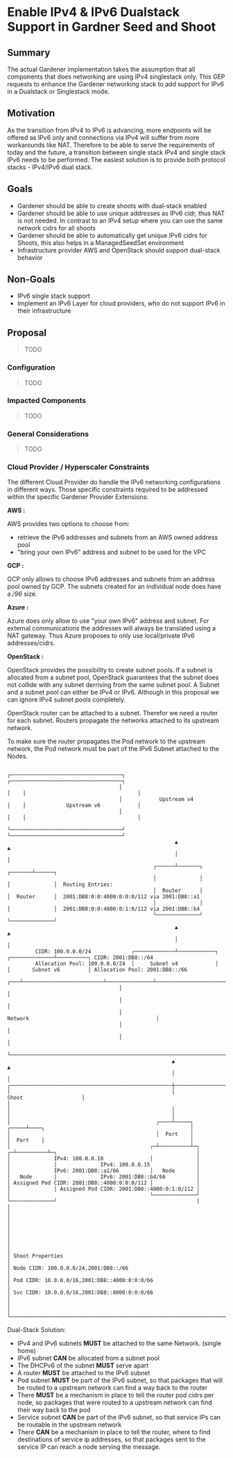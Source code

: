 # Enable IPv4 & IPv6 Dualstack Support in Gardner Seed and Shoot

## Summary

The actual Gardener implementation takes the assumption that all components that does networking are using IPv4 singlestack only. This GEP requests to enhance the Gardener networking stack to add support for IPv6 in a Dualstack or Singlestack mode.

## Motivation

As the transition from IPv4 to IPv6 is advancing, more endpoints will be offered as IPv6 only and connections via IPv4 will suffer from more workarounds like NAT. Therefore to be able to serve the requirements of today and the future, a transition between single stack IPv4 and single stack IPv6 needs to be performed. 
The easiest solution is to provide both protocol stacks - IPv4/IPv6 dual stack.

## Goals

- Gardener should be able to create shoots with dual-stack enabled
- Gardener should be able to use unique addresses as IPv6 cidr, thus NAT is not needed. In contrast to an IPv4 setup where you can use the same network cidrs for all shoots
- Gardener should be able to automatically get unique IPv6 cidrs for Shoots, this also helps in a ManagedSeedSet environment
- Infrastructure provider AWS and OpenStack should support dual-stack behavior

## Non-Goals

- IPv6 single stack support
- Implement an IPv6 Layer for cloud providers, who do not support IPv6 in their infrastructure

## Proposal

> TODO

### Configuration

> TODO

### Impacted Components

> TODO

### General Considerations

> TODO

### Cloud Provider / Hyperscaler Constraints

The different Cloud Provider do handle the IPv6 networking configurations in different ways. Those specific constraints required to be addressed within the specific Gardener Provider Extensions:

**AWS :**

AWS provides two options to choose from:

- retrieve the IPv6 addresses and subnets from an AWS owned address pool
- "bring your own IPv6" address and subnet to be used for the VPC

**GCP :**

GCP only allows to choose IPv6 addresses and subnets from an address pool owned by GCP.
The subnets created for an individual node does have a */96* size.

**Azure :**

Azure does only allow to use "your own IPv6" address and subnet. For external communications the addresses will always be translated using a NAT gateway. Thus Azure proposes to only use local/private IPv6 addresses/cidrs. 

**OpenStack :**

OpenStack provides the possibility to create subnet pools. If a subnet is allocated from a subnet pool, OpenStack guarantees that the subnet does not collide with any subnet derriving from the same subnet pool. 
A Subnet and a subnet pool can either be IPv4 or IPv6. Although in this proposal we can ignore IPv4 subnet pools completely.

OpenStack router can be attached to a subnet. Therefor we need a router for each subnet.
Routers propagate the networks attached to its upstream network.

To make sure the router propagates the Pod network to the upstream network, the Pod network must be part of the IPv6 Subnet attached to the Nodes. 

```
                                    ┌────────────────────────────────────┐    ┌────────────────────────────────────┐
                                    │                                    │    │                                    │
                                    │            Upstream v4             │    │             Upstream v6            │
                                    │                                    │    │                                    │
                                    └────────────────────────────────────┘    └────────────────────────────────────┘
                                                      ▲                                           ▲
                                                      │                                           │
                                               ┌──────┴───────┐                           ┌───────┴──────┐
                                               │              │                           │              │  Routing Entries:
                                               │  Router      │                           │  Router      │  2001:DB8:0:0:4000:0:0:0/112 via 2001:DB8::a1
                                               │              │                           │              │  2001:DB8:0:0:4000:0:1:0/112 via 2001:DB8::b4
                                               └──────────────┘                           └──────────────┘
                                                      ▲                                           ▲
                                                      │                                           │
         CIDR: 100.0.0.0/24             ┌─────────────┴────────────┐               ┌──────────────┴──────────┐ CIDR: 2001:DB8::/64
         Allocation Pool: 100.0.0.0/24  │     Subnet v4            │               │       Subnet v6         │ Allocation Pool: 2001:DB8::/66
                                    ┌───┴──────────────────────────┴───────────────┴─────────────────────────┴──────┐
                                    │                                                                               │
                                    │                                                                               │
                                    │                               Network                                         │
                                    │                                                                               │
                                    │                                                                               │
                                    └───────────────────────────────────────────────────────────────────────────────┘
                                                     ▲                                          ▲
                                                     │                                          │
┌────────────────────────────────────────────────────┼──────────────────────────────────────────┼────────────────────────────────────────────────────┐
│                                                    │                  Shoot                   │                                                    │
│                                                    │                                          │                                                    │
│                                               ┌────┴─────┐                              ┌─────┴────┐                                               │
│                                               │  Port    │                              │  Port    │                                               │
│                                             ┌─┴──────────┴─┐                          ┌─┴──────────┴─┐                                             │
│              IPv4: 100.0.0.10               │              │                          │              │              IPv4: 100.0.0.15               │
│              IPv6: 2001:DB8::a1/66          │   Node       │                          │   Node       │              IPv6: 2001:DB8::b4/66          │
│ Assigned Pod CIDR: 2001:DB8::4000:0:0:0/112 │              │                          │              │ Assigned Pod CIDR: 2001:DB8::4000:0:1:0/112 │
│                                             └──────────────┘                          └──────────────┘                                             │
│                                                                                                                                                    │
│                                                                                                                                                    │
│                                                                                                                                                    │
│                                                                                                                                                    │
│ Shoot Properties                                                                                                                                   │
│ Node CIDR: 100.0.0.0/24,2001:DB8::/66                                                                                                              │
│ Pod CIDR: 10.0.0.0/16,2001:DB8::4000:0:0:0/66                                                                                                      │
│ Svc CIDR: 10.0.0.0/16,2001:DB8::8000:0:0:0/66                                                                                                      │
│                                                                                                                                                    │
└────────────────────────────────────────────────────────────────────────────────────────────────────────────────────────────────────────────────────┘
```

Dual-Stack Solution:
- IPv4 and IPv6 subnets **MUST** be attached to the same Network. (single home)
- IPv6 subnet **CAN** be allocated from a subnet pool
- The DHCPv6 of the subnet **MUST** serve apart 
- A router **MUST** be attached to the IPv6 subnet
- Pod subnet **MUST** be part of the IPv6 subnet, so that packages that will be routed to a upstream network can find a way back to the router
- There **MUST** be a mechanism in place to tell the router pod cidrs per node, so packages that were routed to a upstream network can find their way back to the pod
- Service subnet **CAN** be part of the IPv6 subnet, so that service IPs can be routable in the upstream network
- There **CAN** be a mechanism in place to tell the router, where to find destinations of service ip addresses, so that packages sent to the service IP can reach a node serving the message. 


